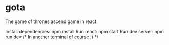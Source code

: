 # gota
 The game of thrones ascend game in react. 

Install dependencies: npm install
Run react: npm start
Run dev server: npm run dev  /* In another terminal of course ;) */
